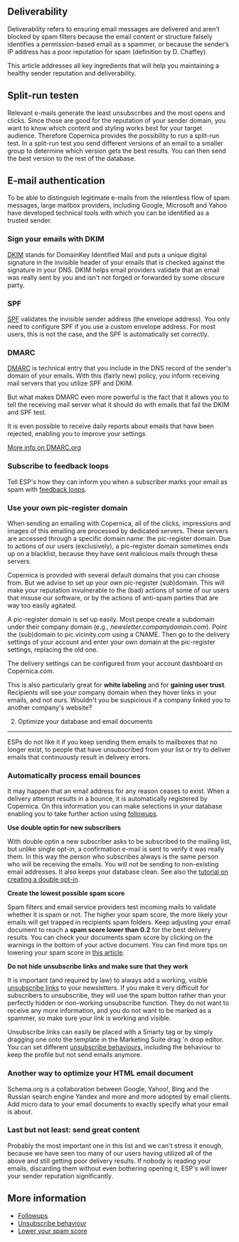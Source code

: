 ## Deliverability

Deliverability refers to ensuring email messages are delivered and
aren’t blocked by spam filters because the email content or structure
falsely identifies a permission-based email as a spammer, or because the
sender’s IP address has a poor reputation for spam (definition by D.
Chaffey).

This article addresses all key ingredients that will help you
maintaining a healthy sender reputation and deliverability.

Split-run testen
----------------

Relevant e-mails generate the least unsubscribes and the most opens and clicks. 
Since those are good for the reputation of your sender domain, you want to 
know which content and styling works best for your target audience. 
Therefore Copernica provides the possibility to run a split-run test. 
In a split-run test you send different versions of an email to a smaller 
group to determine which version gets the best results. You can then 
send the best version to the rest of the database. 

**E-mail authentication**
-------------------------

To be able to distinguish legitimate e-mails from the relentless flow of
spam messages, large mailbox providers, including Google, Microsoft and
Yahoo have developed technical tools with which you can be identified as
a trusted sender.

### **Sign your emails with DKIM**

[DKIM](./dkim) stands for DomainKey Identified Mail and puts a unique digital
signature in the invisible header of your emails that is checked against
the signature in your DNS. DKIM helps email providers validate that an
email was really sent by you and isn't not forged or forwarded by some
obscure party.

### SPF

[SPF](./spf) validates the invisible sender address (the envelope address). You
only need to configure SPF if you use a custom envelope address. For
most users, this is not the case, and the SPF is automatically set
correctly.

### DMARC

[DMARC](./dmarc) is technical entry that you include in the DNS record of the
sender's domain of your emails. With this (fairly new) policy, you
inform receiving mail servers that you utilize SPF and DKIM.

But what makes DMARC even more powerful is the fact that it allows you
to tell the receiving mail server what it should do with emails that
fail the DKIM and SPF test.

It is even possible to receive daily reports about emails that have been
rejected, enabling you to improve your settings.

[More info on DMARC.org](http://www.dmarc.org/)

### Subscribe to feedback loops

Tell ESP's how they can inform you when a subscriber marks your email as
spam with [feedback loops](./feedback-loops).

### Use your own pic-register domain

When sending an emailing with Copernica, all of the clicks, impressions
and images of this emailing are processed by dedicated servers. These
servers are accessed through a specific domain name: the pic-register
domain. Due to actions of our users (exclusively), a pic-register domain
sometimes ends up on a blacklist, because they have sent malicious mails 
through these servers.

Copernica is provided with several default domains that you can choose
from. But we advise to set up your own pic-register (sub)domain. This
will make your reputation invulnerable to the (bad) actions of some of our users
that misuse our software, or by the actions of anti-spam parties that
are way too easily agitated.

A pic-register domain is set up easily. Most peope create a subdomain
under their company domain (e.g., *newsletter.companydomain.com*). Point
the (sub)domain to pic.vicinity.com using a CNAME. Then
go to the delivery settings of your account and enter your own domain at
the pic-register settings, replacing the old one.

The delivery settings can be configured from your account dashboard on
Copernica.com.

This is also particularly great for **white labeling** and for **gaining user
trust**. Recipients will see *your* company domain when they hover links in
your emails, and not ours. Wouldn't you be suspicious if a company linked 
you to another company's website?

2. Optimize your database and email documents
---------------------------------------------

ESPs do not like it if you keep sending them emails to mailboxes that no
longer exist, to people that have unsubscribed from your list or try to
deliver emails that continuously result in delivery errors.

### Automatically process email bounces

It may happen that an email address for any reason ceases to exist. When
a delivery attempt results in a bounce, it is automatically registered
by Copernica. On this information you can make selections in your
database enabling you to take further action using [followups](./followups).

**Use double optin for new subscribers**

With double optin a new subscriber asks to be subscribed to the mailing
list, but unlike single opt-in, a confirmation e-mail is sent to verify
it was really them. In this way the person who subscribes always is the
same person who will be receiving the emails. You will not be sending to
non-existing email addresses. It also keeps your database clean. See also 
the [tutorial on creating a double opt-in](./create-a-double-optin-for-new-subscribers.md).

**Create the lowest possible spam score**

Spam filters and email service providers test incoming mails to
validate whether it is spam or not. The higher your spam score, the more
likely your emails will get trapped in recipients spam folders. Keep
adjusting your email document to reach a **spam score lower than 0.2**
for the best delivery results. You can check your documents spam score by clicking on the warnings in
the bottom of your active document. You can find more tips on lowering 
your spam score in [this article](./some-tips-to-lower-your-email-spam-score.md).

**Do not hide unsubscribe links and make sure that they work**

It is important (and required by law) to always add a working, visible [unsubscribe links](./personalization-functions-unsubscribe) 
to your newsletters. If you make it very difficult for subscribers 
to unsubscribe, they will use the spam button rather than your perfectly 
hidden or non-working unsubscribe function. They do not want to receive 
any more information, and you do not want to be marked as a spammer, 
so make sure your link is working and visible.

Unsubscribe links can easily be placed with a Smarty tag or by simply 
dragging one onto the template in the Marketing Suite drag 'n drop editor. 
You can set different [unsubscribe behaviours](./database-unsubscribe-behavior), 
including the behaviour to keep the profile but not send emails anymore.

### Another way to optimize your HTML email document

Schema.org is a collaboration between
Google, Yahoo!, Bing and the Russian search engine Yandex and more and
more adopted by email clients. Add micro data to your email documents to
exactly specify what your email is about.

### **Last but not least: send great content**

Probably the most important one in this list and we can't stress it
enough, because we have seen too many of our users having utilized all
of the above and still getting poor delivery results. If nobody is
reading your emails, discarding them without even bothering opening it,
ESP's will lower your sender reputation significantly.

## More information

* [Followups](./followups)
* [Unsubscribe behaviour](./database-unsubscribe-behavior)
* [Lower your spam score](./some-tips-to-lower-your-email-spam-score)

